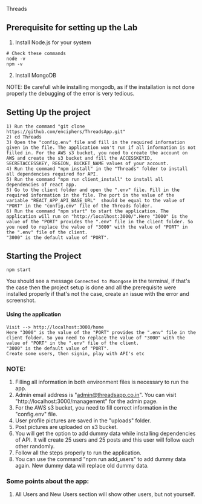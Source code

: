 Threads

## Prerequisite for setting up the Lab

1. Install Node.js for your system

```
# Check these commands
node -v
npm -v
```

2. Install MongoDB

NOTE: Be carefull while installing mongodb, as if the installation is not done properly the debugging of the error is very tedious.

## Setting Up the project

```
1) Run the command "git clone https://github.com/enciphers/ThreadsApp.git"
2) cd Threads
3) Open the "config.env" file and fill in the required information given in the file. The application won't run if all information is not filled in. For the AWS s3 bucket, you need to create the account on AWS and create the s3 bucket and fill the ACCESSKEYID, SECRETACCESSKEY, REGION, BUCKET_NAME values of your account.
4) Run the command "npm install" in the "Threads" folder to install all dependencies required for API.
5) Run the command "npm run client_install" to install all dependencies of react app.
5) Go to the client folder and open the ".env" file. Fill in the required information in the file. The port in the value of the variable "REACT_APP_API_BASE_URL"  should be equal to the value of "PORT" in the "config.env" file of the Threads folder.
6) Run the command "npm start" to start the application. The application will run on "http://localhost:3000/".Here "3000" is the value of the "PORT" provides the ".env" file in the client folder. So you need to replace the value of "3000" with the value of "PORT" in the ".env" file of the client.
"3000" is the default value of "PORT".
```

## Starting the Project

```
npm start
```

You should see a message `Connected to Moongose` in the terminal, if that's the case then the project setup is done and all the prerequisite were installed properly
if that's not the case, create an issue with the error and screenshot.

#### Using the application

```
Visit --> http://localhost:3000/home
Here "3000" is the value of the "PORT" provides the ".env" file in the client folder. So you need to replace the value of "3000" with the value of "PORT" in the ".env" file of the client.
"3000" is the default value of "PORT".
Create some users, then signin, play with API's etc
```

### NOTE:

1. Filling all information in both environment files is necessary to run the app.
2. Admin email address is "[admin@threadsapp.co.in](mailto:admin@threadsapp.co.in)". You can visit "http://localhost:3000/management" for the admin page.
3. For the AWS s3 bucket, you need to fill correct information in the "config.env" file.
4. User profile pictures are saved in the "uploads" folder.
5. Post pictures are uploaded on s3 bucket.
6. You will get the option to add dummy data while installing dependencies of API. It will create 25 users and 25 posts and this user will follow each other randomly.
7. Follow all the steps properly to run the application.
8. You can use the command "npm run add_users" to add dummy data again. New dummy data will replace old dummy data.

### Some points about the app:
1. All Users and New Users section will show other users, but not yourself. 
